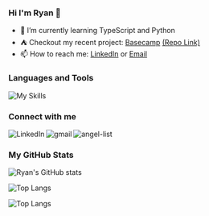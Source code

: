 ### Hi I'm Ryan 👋

- 🌱 I’m currently learning TypeScript and Python
- ⛺️ Checkout my recent project: [Basecamp](https://base-camp.herokuapp.com/) [(Repo Link)](https://github.com/Rymul/basecamp)
- 📫 How to reach me: [LinkedIn](https://www.linkedin.com/in/ryanfmullen/) or [Email](mailto:ryanfmullen@gmail.com)

### Languages and Tools

![My Skills](https://skillicons.dev/icons?i=js,react,redux,postgres,express,mongodb,rails,ruby,html,css,git,github,aws,heroku,d3)


### Connect with me

[<img align="left" alt="LinkedIn" src="https://img.shields.io/badge/LinkedIn-0077B5?style=for-the-badge&logo=linkedin&logoColor=white" />](https://www.linkedin.com/in/ryanfmullen/) [<img align="left" alt="gmail" src="https://img.shields.io/badge/Gmail-D14836?style=for-the-badge&logo=gmail&logoColor=white" />](mailto:ryanfmullen@gmail.com) [<img align="left" alt="angel-list" src="https://img.shields.io/badge/AngelList-000000?style=for-the-badge&logo=AngelList&logoColor=white" />](https://angel.co/u/ryan-mullen-2)<br>


### My GitHub Stats

![Ryan's GitHub stats](https://github-readme-stats.vercel.app/api?username=rymul&theme=tokyonight)

![Top Langs](https://github-readme-stats.vercel.app/api/top-langs/?username=rymul&layout=compact&theme=tokyonight)

![Top Langs](https://github-readme-stats.vercel.app/api/top-langs/?username=rymul&layout&theme=tokyonight)



<!--
**Rymul/Rymul** is a ✨ _special_ ✨ repository because its `README.md` (this file) appears on your GitHub profile.

Here are some ideas to get you started:

- 🔭 I’m currently working on ...
- 🌱 I’m currently learning ...
- 👯 I’m looking to collaborate on ...
- 🤔 I’m looking for help with ...
- 💬 Ask me about ...
- 📫 How to reach me: ...
- 😄 Pronouns: ...
- ⚡ Fun fact: ...
-->

